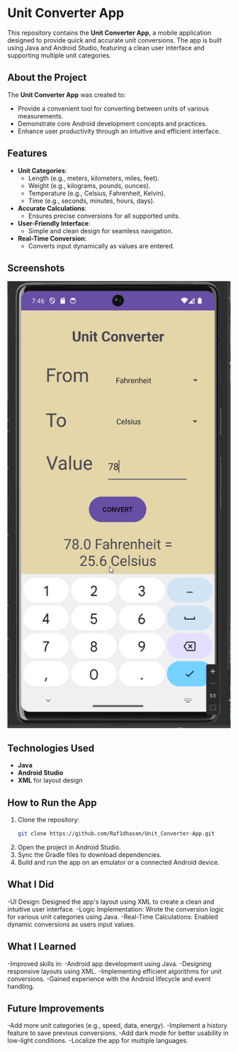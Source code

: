 # Unit Converter App

This repository contains the **Unit Converter App**, a mobile application designed to provide quick and accurate unit conversions. The app is built using Java and Android Studio, featuring a clean user interface and supporting multiple unit categories.

## About the Project

The **Unit Converter App** was created to:
- Provide a convenient tool for converting between units of various measurements.
- Demonstrate core Android development concepts and practices.
- Enhance user productivity through an intuitive and efficient interface.

## Features
- **Unit Categories**:
  - Length (e.g., meters, kilometers, miles, feet).
  - Weight (e.g., kilograms, pounds, ounces).
  - Temperature (e.g., Celsius, Fahrenheit, Kelvin).
  - Time (e.g., seconds, minutes, hours, days).
- **Accurate Calculations**:
  - Ensures precise conversions for all supported units.
- **User-Friendly Interface**:
  - Simple and clean design for seamless navigation.
- **Real-Time Conversion**:
  - Converts input dynamically as values are entered.

## Screenshots

![Home Screen](ss7.png)



## Technologies Used
- **Java**
- **Android Studio**
- **XML** for layout design

## How to Run the App
1. Clone the repository:
   ```bash
   git clone https://github.com/Raf1dhasan/Unit_Converter-App.git
2. Open the project in Android Studio.
3. Sync the Gradle files to download dependencies.
4. Build and run the app on an emulator or a connected Android device.

## What I Did
-UI Design:
Designed the app's layout using XML to create a clean and intuitive user interface.
-Logic Implementation:
Wrote the conversion logic for various unit categories using Java.
-Real-Time Calculations:
Enabled dynamic conversions as users input values.
## What I Learned
-Improved skills in:
-Android app development using Java.
-Designing responsive layouts using XML.
-Implementing efficient algorithms for unit conversions.
-Gained experience with the Android lifecycle and event handling.
## Future Improvements
-Add more unit categories (e.g., speed, data, energy).
-Implement a history feature to save previous conversions.
-Add dark mode for better usability in low-light conditions.
-Localize the app for multiple languages.
